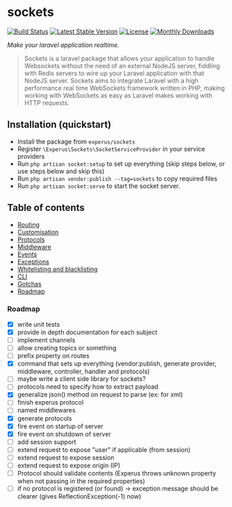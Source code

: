 # sockets
 
[![Build Status](https://travis-ci.org/Experus/sockets.svg?branch=dev)](https://travis-ci.org/Experus/sockets) [![Latest Stable Version](https://poser.pugx.org/experus/sockets/v/stable)](https://packagist.org/packages/experus/sockets) [![License](https://poser.pugx.org/experus/sockets/license)](https://packagist.org/packages/experus/sockets) [![Monthly Downloads](https://poser.pugx.org/experus/sockets/d/monthly)](https://packagist.org/packages/experus/sockets)

*Make your laravel application realtime.*

> Sockets is a laravel package that allows your application to handle Websockets without the need of an external NodeJS server, fiddling with Redis servers to wire up your Laravel application with that NodeJS server. Sockets aims to integrate Laravel with a high performance real time WebSockets framework written in PHP, making working with WebSockets as easy as Laravel makes working with HTTP requests.

## Installation (quickstart)

- Install the package from `experus/sockets`
- Register `\Experus\Sockets\SocketServiceProvider` in your service providers
- Run `php artisan socket:setup` to set up everything (skip steps below, or use steps below and skip this)
- Run `php artisan vendor:publish --tag=sockets` to copy required files
- Run `php artisan socket:serve` to start the socket server.

## Table of contents

- [Routing](docs/routing.md)
- [Customisation](docs/provider.md)
- [Protocols](docs/protocols.md)
- [Middleware](docs/middleware.md)
- [Events](docs/events.md)
- [Exceptions](docs/exceptions.md)
- [Whitelisting and blacklisting](docs/listing.md)
- [CLI](docs/artisan.md)
- [Gotchas](docs/gotchas.md)
- [Roadmap](#roadmap)

### Roadmap

- [x] write unit tests
- [x] provide in depth documentation for each subject
- [ ] implement channels
- [ ] allow creating topics or something
- [ ] prefix property on routes
- [x] command that sets up everything (vendor:publish, generate provider, middleware, controller, handler and protocols)
- [ ] maybe write a client side library for sockets?
- [ ] protocols need to specify how to extract payload
- [x] generalize json() method on request to parse (ex: for xml)
- [ ] finish experus protocol
- [ ] named middlewares
- [x] generate protocols
- [x] fire event on startup of server
- [x] fire event on shutdown of server
- [ ] add session support
- [ ] extend request to expose "user" if applicable (from session)
- [ ] extend request to expose session
- [ ] extend request to expose origin (IP)
- [ ] Protocol should validate contents (Experus throws unknown property when not passing in the required properties)
- [ ] if no protocol is registered (or found) -> exception message should be clearer (gives ReflectionException(-1) now)